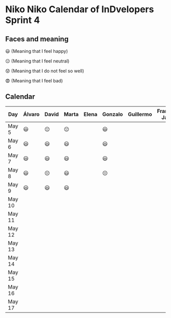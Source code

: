 # Niko Niko Calendar of InDvelopers Sprint 4

## Faces and meaning
:smiley: (Meaning that I feel happy)

:neutral_face: (Meaning that I feel neutral)

:worried: (Meaning that I do not feel so well)

:fearful: (Meaning that I feel bad)


## Calendar

| Day           |     Álvaro    |     David     |     Marta     |     Elena     |    Gonzalo    |    Guillermo   |Francisco Javier|   Alejandro   |     Luis      |  Juan Pablo   |    Moises     |   Fernando    |
| ------------- | ------------- | ------------- | ------------- | ------------- | ------------- | -------------- | -------------- | ------------- | ------------- | ------------- | ------------- | ------------- |
| May 5         |   :smiley:    | :neutral_face:| :neutral_face:|               |    :smiley:   |                |                |               | :smiley:      |               | :smiley:      |               |
| May 6         |   :smiley:    |   :smiley:    | :smiley:      |               |    :smiley:   |                |                |               | :smiley:      |               | :smiley:      |               |
| May 7         |   :smiley:    |   :smiley:    |   :smiley:    |               |   :smiley:    |                |                |               | :smiley:      |               | :smiley:      |               |
| May 8         |   :smiley:    | :neutral_face:|  :smiley:     |               | :neutral_face:|                |                |               | :smiley:      |               | :smiley:      |               |
| May 9         |   :smiley:    |   :smiley:    |   :smiley:    |               |               |                |                |               |               |               |               |               |
| May 10        |               |               |               |               |               |                |                |               |               |               |               |               |
| May 11        |               |               |               |               |               |                |                |               |               |               |               |               |
| May 12        |               |               |               |               |               |                |                |               |               |               |               |               |
| May 13        |               |               |               |               |               |                |                |               |               |               |               |               |
| May 14        |               |               |               |               |               |                |                |               |               |               |               |               |
| May 15        |               |               |               |               |               |                |                |               |               |               |               |               |
| May 16        |               |               |               |               |               |                |                |               |               |               |               |               |
| May 17        |               |               |               |               |               |                |                |               |               |               |               |               |
